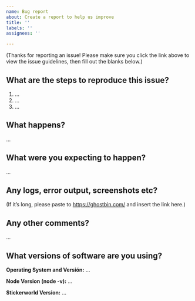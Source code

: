 ```yaml
---
name: Bug report
about: Create a report to help us improve
title: ''
labels: ''
assignees: ''

---
```


(Thanks for reporting an issue! Please make sure you click the link above to view the issue guidelines, then fill out the blanks below.)

What are the steps to reproduce this issue?
-------------------------------------------
1. …
2. …
3. …

What happens?
-------------
…

What were you expecting to happen?
----------------------------------
…

Any logs, error output, screenshots etc?
----------------------------
(If it’s long, please paste to https://ghostbin.com/ and insert the link here.)


Any other comments?
-------------------
…

What versions of software are you using?
----------------------------------------
**Operating System and Versión:** …

**Node Version (node -v):** …

**Stickerworld Version:** …
